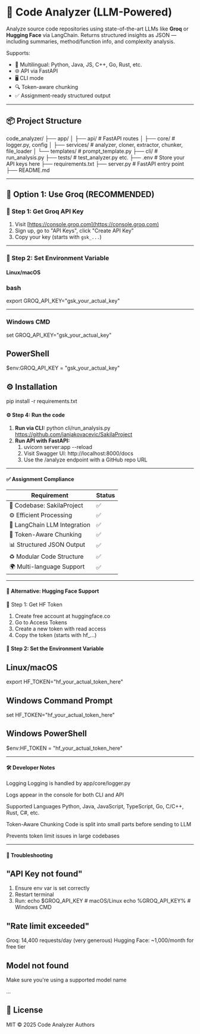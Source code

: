 # 🧠 Code Analyzer (LLM-Powered)

Analyze source code repositories using state-of-the-art LLMs like **Groq** or **Hugging Face** via LangChain. Returns structured insights as JSON — including summaries, method/function info, and complexity analysis.

Supports:
- 🧠 Multilingual: Python, Java, JS, C++, Go, Rust, etc.
- 🌐 API via FastAPI
- 🖥️ CLI mode
- 🔍 Token-aware chunking
- ✅ Assignment-ready structured output

---

## 📦 Project Structure

code_analyzer/
├── app/
│ ├── api/ # FastAPI routes
│ ├── core/ # logger.py, config
│ ├── services/ # analyzer, cloner, extractor, chunker, file_loader
│ └── templates/ # prompt_template.py
├── cli/ # run_analysis.py
├── tests/ # test_analyzer.py etc.
├── .env # Store your API keys here
├── requirements.txt
├── server.py # FastAPI entry point
├── README.md


---

## 🚀 Option 1: Use Groq (RECOMMENDED)

### 🔐 Step 1: Get Groq API Key
1. Visit [https://console.groq.com](https://console.groq.com)
2. Sign up, go to "API Keys", click "Create API Key"
3. Copy your key (starts with `gsk_...`)

---

### 🧪 Step 2: Set Environment Variable

#### Linux/macOS
### bash
export GROQ_API_KEY="gsk_your_actual_key"

---
### Windows CMD
set GROQ_API_KEY="gsk_your_actual_key"
## PowerShell
$env:GROQ_API_KEY = "gsk_your_actual_key"

## ⚙️ Installation
pip install -r requirements.txt

#### ⚙️ Step 4: Run the code
1. **Run via CLI:** 
    python cli/run_analysis.py https://github.com/janjakovacevic/SakilaProject
2. **Run API with FastAPI:**
   1. uvicorn server:app --reload
   2. Visit Swagger UI: http://localhost:8000/docs
   2. Use the /analyze endpoint with a GitHub repo URL


-----
#### ✅ Assignment Compliance
| Requirement                    | Status |
|-------------------------------|--------|
| 📁 Codebase: SakilaProject     | ✅     |
| ⚙️ Efficient Processing        | ✅     |
| 🤖 LangChain LLM Integration   | ✅     |
| 📏 Token-Aware Chunking        | ✅     |
| 📊 Structured JSON Output      | ✅     |
| ♻️ Modular Code Structure      | ✅     |
| 🌍 Multi-language Support      | ✅     |

-----


#### 🤗 Alternative: Hugging Face Support
🔐 Step 1: Get HF Token
1. Create free account at huggingface.co
2. Go to Access Tokens
3. Create a new token with read access
4. Copy the token (starts with hf_...)

#### 🧪 Step 2: Set the Environment Variable
## Linux/macOS
export HF_TOKEN="hf_your_actual_token_here"
## Windows Command Prompt
set HF_TOKEN="hf_your_actual_token_here"
## Windows PowerShell
$env:HF_TOKEN = "hf_your_actual_token_here"

-----

#### 🛠 Developer Notes
Logging
Logging is handled by app/core/logger.py

Logs appear in the console for both CLI and API

Supported Languages
Python, Java, JavaScript, TypeScript, Go, C/C++, Rust, C#, etc.

Token-Aware Chunking
Code is split into small parts before sending to LLM

Prevents token limit issues in large codebases

----

#### 🔧 Troubleshooting
## "API Key not found"
1. Ensure env var is set correctly
2. Restart terminal
3. Run:
    echo $GROQ_API_KEY   # macOS/Linux
    echo %GROQ_API_KEY%  # Windows CMD

## "Rate limit exceeded"
Groq: 14,400 requests/day (very generous)
Hugging Face: ~1,000/month for free tier
## Model not found
Make sure you're using a supported model name


...

## 📜 License

MIT © 2025 Code Analyzer Authors
